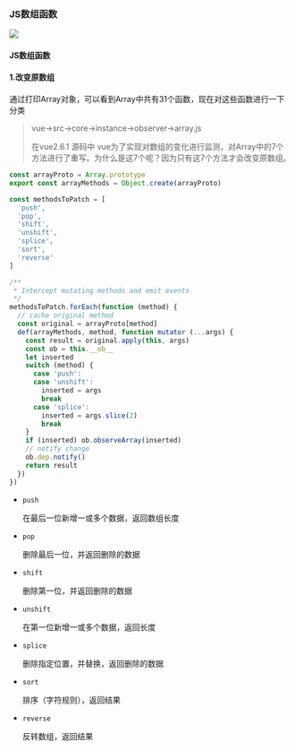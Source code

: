 ### JS数组函数

![](https://i.loli.net/2020/08/01/Djvco3V1ETNrpCx.png)

#### JS数组函数

#### 1.改变原数组

通过打印Array对象，可以看到Array中共有31个函数，现在对这些函数进行一下分类

> vue->src->core->instance->observer->array.js
>
> 在vue2.6.1 源码中 vue为了实现对数组的变化进行监测，对Array中的7个方法进行了重写。为什么是这7个呢？因为只有这7个方法才会改变原数组。

```javascript
const arrayProto = Array.prototype
export const arrayMethods = Object.create(arrayProto)

const methodsToPatch = [
  'push',
  'pop',
  'shift',
  'unshift',
  'splice',
  'sort',
  'reverse'
]

/**
 * Intercept mutating methods and emit events
 */
methodsToPatch.forEach(function (method) {
  // cache original method
  const original = arrayProto[method]
  def(arrayMethods, method, function mutator (...args) {
    const result = original.apply(this, args)
    const ob = this.__ob__
    let inserted
    switch (method) {
      case 'push':
      case 'unshift':
        inserted = args
        break
      case 'splice':
        inserted = args.slice(2)
        break
    }
    if (inserted) ob.observeArray(inserted)
    // notify change
    ob.dep.notify()
    return result
  })
})
```

- `push`

  在最后一位新增一或多个数据，返回数组长度

- `pop`

  删除最后一位，并返回删除的数据

- `shift`

  删除第一位，并返回删除的数据

- `unshift`

  在第一位新增一或多个数据，返回长度

- `splice`

  删除指定位置，并替换，返回删除的数据

- `sort`

  排序（字符规则），返回结果

- `reverse`

  反转数组，返回结果

